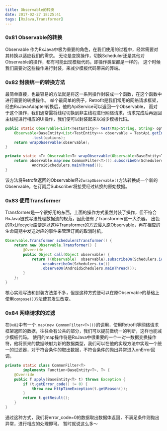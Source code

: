 ```yaml
---
title: Observable的转换
date: 2017-02-27 18:25:41
tags: [RxJava,Transformer]
---
```


### 0x81 Observable的转换

Observable 作为RxJava中极为重要的角色，在我们使用的过程中，经常需要对其转换以适应我们的需求。
无论是变换操作，切换Scheduler还是其他对Observable的操作，都有可能出现模板代码，即操作类型都是一样的。
这个时候我们需要对这些操作进行封装，来减少模板代码带来的弊端。

### 0x82 封装统一的转换方法

最简单直接，也最容易的方法就是将这一系列操作封装成一个函数，在这个函数中进行需要的转换操作。
举个最简单的例子，Retrofit是我们常用的网络请求框架，经由RxJavaAdapter转换后，他的ApiService可以返回一个Observable，
而对于这个操作，我们通常需将线程切换到非主线程进行网络请求，请求完成后再返回主线程进行相应的UI操作，我们便可以封装起来以减少模板代码。

```Java
public static Observable<List<TestEntity>> test(Map<String, String> options) {
    Observable<BaseEntity<List<TestEntity>>> observable = TestApi.getInstance().getApiService()
            .test(options);
    return wrapObservable(observable);
}

private static <T> Observable<T> wrapObservable(Observable<BaseEntity<T>> observable) {
    return observable.map(new CommonFilter<T>()).subscribeOn(Schedulers.io()).observeOn(
            AndroidSchedulers.mainThread());
}
```

该方法将Retrofit返回的Observable经过`wrapObservable()`方法转换成一个新的Observable，在订阅后Subscriber将接受经过转换的原始数据。

### 0x83 使用Transformer

Transformer是一个很好用的东西，上面的操作方式虽然封装了操作，但不符合RxJava链式写法处理数据流的规范，因此便有了Transformer这一大杀器。
出色的RxLifecycle库便是以这种Transformer的方式侵入原Observable，再在相应的生命周期中发送对应的事件来管理订阅的取消时机。

```Java
Observable.Transformer schedulersTransformer() {
    return new Observable.Transformer() {
        @Override
        public Object call(Object observable) {
            return ((Observable)  observable).subscribeOn(Schedulers.io())
                .unsubscribeOn(Schedulers.io())
                .observeOn(AndroidSchedulers.mainThread());
        }
    };
}
```

核心实现写法和封装方法差不多，但是这种方式便可以在原Observable的基础上使用`compose()`方法使其发生改变。

### 0x84 网络请求的过滤

在`0x82`中有一个`.map(new CommonFilter<T>())`的调用，使用Retrofit等网络请求框架返回的数据，往往会有公共的部分，我们可以提前做统一的判断，这样也能减少模板代码。
使用的map操作符是RxJava中很重要的一个一对一数据变换操作符，他将原来的数据映射为新的数据类型，我们可以在他的实现方法中实现一个统一的过滤器，对于符合条件的取出数据，不符合条件的抛出异常进入onError回调。

```Java
private static class CommonFilter<T>
        implements Function<BaseEntity<T>, T> {
    @Override
    public T apply(BaseEntity<T> t) throws Exception {
        if (t.getError_code() != 0) {
            throw new HttpTimeException(t.getReason());
        }
        return t.getResult();
    }
}
```

通过这种方式，我们将error_code=0的数据取出数据体返回，不满足条件则抛出异常，进行相应的处理即可。
暂时就说这么多～
